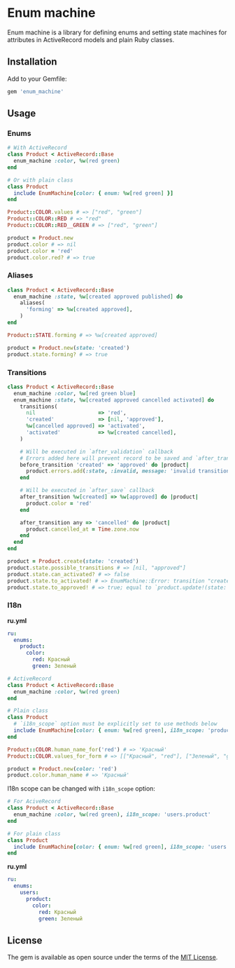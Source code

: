 # Enum machine

Enum machine is a library for defining enums and setting state machines for attributes in ActiveRecord models and plain Ruby classes.

## Installation

Add to your Gemfile:

```ruby
gem 'enum_machine'
```

## Usage

### Enums

```ruby
# With ActiveRecord
class Product < ActiveRecord::Base
  enum_machine :color, %w(red green)
end

# Or with plain class
class Product
  include EnumMachine[color: { enum: %w[red green] }]
end

Product::COLOR.values # => ["red", "green"]
Product::COLOR::RED # => "red"
Product::COLOR::RED__GREEN # => ["red", "green"]

product = Product.new
product.color # => nil
product.color = 'red'
product.color.red? # => true
```

### Aliases

```ruby
class Product < ActiveRecord::Base
  enum_machine :state, %w[created approved published] do
    aliases(
      'forming' => %w[created approved],
    )
end

Product::STATE.forming # => %w[created approved]

product = Product.new(state: 'created')
product.state.forming? # => true
```

### Transitions

```ruby
class Product < ActiveRecord::Base
  enum_machine :color, %w[red green blue]
  enum_machine :state, %w[created approved cancelled activated] do
    transitions(
      nil                    => 'red',
      'created'              => [nil, 'approved'],
      %w[cancelled approved] => 'activated',
      'activated'            => %w[created cancelled],
    )

    # Will be executed in `after_validation` callback
    # Errors added here will prevent record to be saved and `after_transition` blocks to be executed
    before_transition 'created' => 'approved' do |product|
      product.errors.add(:state, :invalid, message: 'invalid transition') if product.color.red?
    end

    # Will be executed in `after_save` callback
    after_transition %w[created] => %w[approved] do |product|
      product.color = 'red'
    end

    after_transition any => 'cancelled' do |product|
      product.cancelled_at = Time.zone.now
    end
  end
end

product = Product.create(state: 'created')
product.state.possible_transitions # => [nil, "approved"]
product.state.can_activated? # => false
product.state.to_activated! # => EnumMachine::Error: transition "created" => "activated" not defined in enum_machine
product.state.to_approved! # => true; equal to `product.update!(state: 'approved')`
```

### I18n

**ru.yml**
```yml
ru:
  enums:
    product:
      color:
        red: Красный
        green: Зеленый
```

```ruby
# ActiveRecord
class Product < ActiveRecord::Base
  enum_machine :color, %w(red green)
end

# Plain class
class Product
  # `i18n_scope` option must be explicitly set to use methods below
  include EnumMachine[color: { enum: %w[red green], i18n_scope: 'product' }]
end

Product::COLOR.human_name_for('red') # => 'Красный'
Product::COLOR.values_for_form # => [["Красный", "red"], ["Зеленый", "green"]]

product = Product.new(color: 'red')
product.color.human_name # => 'Красный'
```

I18n scope can be changed with `i18n_scope` option:

```ruby
# For AciveRecord
class Product < ActiveRecord::Base
  enum_machine :color, %w(red green), i18n_scope: 'users.product'
end

# For plain class
class Product
  include EnumMachine[color: { enum: %w[red green], i18n_scope: 'users.product' }]
end
```

**ru.yml**
```yml
ru:
  enums:
    users:
      product:
        color:
          red: Красный
          green: Зеленый
```

## License

The gem is available as open source under the terms of the [MIT License](https://opensource.org/licenses/MIT).
